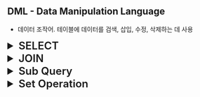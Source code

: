 ## DML - Data Manipulation Language
- 데이터 조작어. 테이블에 데이터를 검색, 삽입, 수정, 삭제하는 데 사용

<details>
<summary style="font-size: x-large; font-weight: 600;">SELECT</summary>

### SELECT
- 데이터를 검색하는 기본 문장. 특별히 질의어(Query) 라고 부른다.
- 검색한 결과를 테이블 형태로 출력
    ```sql
    SELECT      email
    FROM        member;
    ```
  
### WHERE
- 조건에 맞는 검색을 할 때 사용
- 조건으로 사용하는 술어는 비교, 범위, 집합, 패턴, NULL 이 있다.
  - 비교
    - =, <>, <, <=, >, >=
  - 범위
    - BETWEEN
  - 집합
    - IN, NOT IN
  - 패턴
    - LIKE
  - NULL
    - IS NULL, IS NOT NULL
  - 복합 조건
    - AND, OR, NOT
  ```sql
    SELECT      email
    FROM        member
    WHERE       email LIKE '%ruby%';
    AND         salary BETWEEN 100000 AND 200000
    AND         IN (BACKEND, FRONTEND)
    AND         NOT salary = 150000;
  ```

### ORDER BY
- SQL 문의 실행 결과를 특정 기준으로 정렬하여 출력할 때 사용
- 기본적으로 오름차순으로 정렬하며 내림차순으로 정렬 시에는 DESC 키워드를 사용
    ```sql
    -- 오름차순 조회시
    SELECT      email
    FROM        member
    ORDER BY    salary;
  
    -- 내림차순 조회시
    SELECT      email
    FROM        member
    ORDER BY    salary DESC;
    ```

### 집계(통계) 함수
- 여러 행으로부터 하나의 결과값을 반환하는 함수
- SELECT 구문에서만 사용됨
- 주로 평균, 합, 최대, 최소 등을 구하는 데 사용됨
  - COUNT
    - 지정한 컬럼(여러 컬럼 지정 가능)의 값이 NULL 이 아닌 행의 개수를 세는 집계함수.
  - SUM
    - 지정한 컬럼의 값의 총 합을 구하는 집계함수
  - AVG
    - 지정한 컬럼(여러 컬럼 지정 가능)의 값이 NULL 이 아닌 값들의 평균을 구하는 집계함수
  - MIN
    - 지정한 컬럼의 값들 중 최소값을 구하는 집계함수
  - MAX
    - 지정한 컬럼의 값들 중 최대값을 구하는 집계함수
  ```sql
  SELECT    SUM(saleprice) AS Total,
            AVG(saleprice) AS Average,
            MIN(saleprice) AS Mininum,
            MAX(saleprice) AS Maximum
  FROM      Orders;
  
  -- 판매 기록 수를 조회
    SELECT    COUNT(*)
    FROM      Orders;
    
    -- 중복을 제외한, 구매자 수를 조회
    SELECT    COUNT(DISRINCT shoper)
    FROM      Orders;
  ```
  
### GROUP BY
- 같은 속성 값끼리 그룹화할 때 사용
- 그룹화 한 결과의 SELECT 절에는 GROUP BY 에서 명시한 속성과 집계함수만 사용할 수 있다.
  ```sql
  SELECT      custid, COUNT(*) AS 판매수량, SUM(saleprice) AS 총 판매액
  FROM        Orders
  GROUP BY    custid;
  ```  
  ![img.png](img/group-by.png)  
  *그룹화 전과 그룹화 후의 결과 비교*  

### HAVING
- GROUP BY 로 그룹화한 그룹을 제한하여 조회할 때 사용
  1. WHERE 절에 작성한 결과를 GROUP BY 절로 그룹화
  2. 1의 결과에서 HAVING 조건애 해댱하는 결과를 최종 결과로 출력
  ```sql
                                                -- 실행 순서
  SELECT      custid, COUNT(*) AS 도서수량        -- 5
  FROM        Orders                            -- 1
  WHERE       saleprice >= 8000                 -- 2
  GROUP BY    custid                            -- 3
  HAVING      COUNT(*) >= 2                     -- 4
  ORDER BY    custid;                           -- 6
  ```
</details>


<details>
<summary style="font-size: x-large; font-weight: 600;">JOIN</summary>

## JOIN
- 여러 테이블을 연결하여 결합하는 연산
- 조인을 통한 조회 결과 역시 테이블의 형태로 GROUP BY, ORDER BY 등을 적용할 수 있다.
  ```sql
                                                    -- 실행 순서
  SELECT    name, SUM(saleprice)                    -- 5
  FROM      Customer, Orders                        -- 1
  WHERE     Customer.custid = Orders.custid         -- 2
  GROUP BY  Customer.name                           -- 3
  ORDER BY  Customer.name                           -- 4
  ```

### Cartesian Product
- 조인된 테이블 간의 결합으로 발생할 수 있는 모든 경우를 출력하는 연산
  - 조인된 결과가 연관관계에 맞지 않는 경우까지 포함
- 테이블을 조인할 때 별도의 조건을 걸지 않을 경우에 발생
  - 대부분 실무에서 Cartesian Product 의 결과를 조회하는 일은 거의 없다.

### JOIN 문법
![img.png](img/join.png)

- 내부 조인
  ```sql
  SELECT        속성들
  FROM          table1 , table2
  WHERE         조인 조건
  AND           검색 조건
  
  SELECT        속성들
  FROM          table1
  INNER JOIN    table2
  ON            조인 조건
  WHERE         검색 조건
  AND           검색 조건
  ```

- 외부 조인
  ```sql
  SELECT                                속성들
  FROM                                  table1
  [LEFT | RIGHT | FULL] OUTER JOIN      table2
  ON                                    조인 조건
  WHERE                                 검색 조건
  AND                                   검색 조건
  ```

</details>


<details>
<summary style="font-size: x-large; font-weight: 600;">Sub Query</summary>

### Sub Query
- 부속질의. SQL 문 내에 또 다른 SQL 문을 작성
- 조회 결과를 또 다른 SQL 문에 활용하기 위해 사용
  - WHERE 절에 사용
    - WHERE 절에 사용되는 부속질의 결과가 동등, 크기 비교에 사용될 경우 부속질의 결과는 단일 값이어야 한다.
    ```sql
    SELECT  bookname
    FROM    Book
    WHERE   price = (
                        SELECT  MAX(price)
                        FROM    Book
                    );
    
    
    -- 부속질의가 있을 경우에는 하위 부속질의를 먼저 실행하고 그 결과를 이용하여 상위 부속질의를 실행
    -- 2
    SELECT  name
    FROM    Customer
    WHERE   custid IN (
                        -- 1
                        SELECT  custid
                        FROM    Orders
                    );
    ```

</details>


<details>
<summary style="font-size: x-large; font-weight: 600;">Set Operation</summary>

## Set Operation
- 집합연산. 두 개 이상의 테이블에서 조인을 사용하지 않고 연관된 데이터를 조회하는 방법  
  ![img.png](img/set-operation.png)

### UNION
- 두 조회결과를 합한 하나의 결과를 조회
  - A UNION B
    - A 와 B 를 합한 결과를 중복을 제거하여 조회
  - A UNION ALL B
    - A 와 B 를 합한 결과를 중복을 제거하지 않고 조회
  ```sql
  -- Customer 와 team 에 있는 모든 이름을 중복을 제거하여 조회
  SELECT    name
  FROM      Customer
  UNION
  SELECT    name
  FROM      team
  
  -- Customer 와 team 에 있는 모든 이름을 중복을 제거하지 않고 조회
  SELECT    name
  FROM      Customer
  UNION ALL
  SELECT    name
  FROM      team
  ```

### INTERSECT
- 두 조회결과에 모두 존재하는 행들을 조회
  ```sql
  -- Customer 와 team 양쪽에 모두 존재하는 이름을 조회
  SELECT    name
  FROM      Customer
  INTERSECT
  SELECT    name
  FROM      team
  ```

### MINUS
- 반대쪽 결과에 존재하지 않는 행들을 조회
  ```sql
  -- Customer 에 있는 이름들 중 team 에 없는 이름을 조회
  SELECT    name
  FROM      Customer
  MINUS
  SELECT    name
  FROM      team
  ```

### EXISTS
- 부속질의의 결과의 행이 존재하는 조건을 만족하는 메인질의의 행을 결과에 포함하여 조회
  ```sql
  -- 주문내역이 있는 고객의 이름과 주소를 조회
                                                            -- 실행 순서
  SELECT    name, address                                   -- 3
  FROM      Customer cs                                     -- 1
  WHERE     EXISTS (                                        -- 2 (1의 모든 행에 대하여 부속질의를 확인)
                        SELECT  *
                        FROM    Orders od
                        WHERE   cs.custid = od.custid
                    );
  ```
</details>
